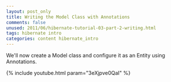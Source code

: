 ```yaml
---
layout: post_only
title: Writing the Model Class with Annotations
comments: false
unused: 2011/06/hibernate-tutorial-03-part-2-writing.html
tags: hibernate intro
categories: content hibernate_intro
---
```


We'll now create a Model class and configure it as an Entity using Annotations.

{% include youtube.html param="3eXjpve0QaI" %}